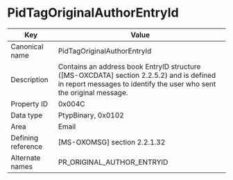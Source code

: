 # PidTagOriginalAuthorEntryId

| Key | Value |
|---|---|
| Canonical name | PidTagOriginalAuthorEntryId |
| Description | Contains an address book EntryID structure ([MS-OXCDATA] section 2.2.5.2) and is defined in report messages to identify the user who sent the original message. |
| Property ID | 0x004C |
| Data type | PtypBinary, 0x0102 |
| Area | Email |
| Defining reference | [MS-OXOMSG] section 2.2.1.32 |
| Alternate names | PR_ORIGINAL_AUTHOR_ENTRYID |
